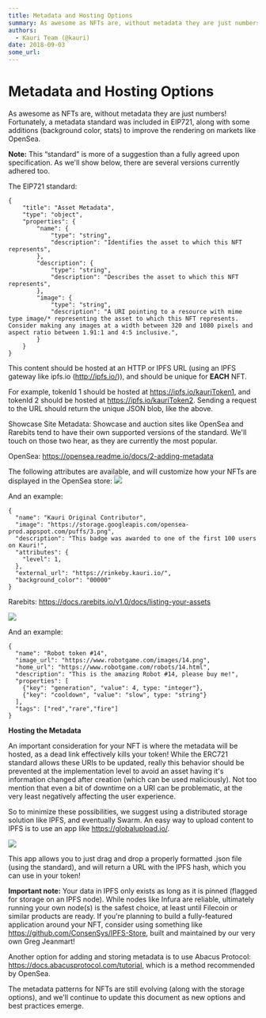 ```yaml
---
title: Metadata and Hosting Options
summary: As awesome as NFTs are, without metadata they are just numbers! Fortunately, a metadata standard was included in EIP721, along with some additions (background color, stats) to improve the rendering on markets like OpenSea. Note- This “standard” is more of a suggestion than a fully agreed upon specification. As well show below, there are several versions currently adhered too. The EIP721 standard-{ title- Asset Metadata, type- object, properties- { name- { type- string, description- Identifies th
authors:
  - Kauri Team (@kauri)
date: 2018-09-03
some_url: 
---
```


# Metadata and Hosting Options


As awesome as NFTs are, without metadata they are just numbers! Fortunately, a metadata standard was included in EIP721, along with some additions (background color, stats) to improve the rendering on markets like OpenSea. 

**Note:**
This “standard” is more of a suggestion than a fully agreed upon specification. As we'll show below, there are several versions currently adhered too.

The EIP721 standard:

```
{
    "title": "Asset Metadata",
    "type": "object",
    "properties": {
        "name": {
            "type": "string",
            "description": "Identifies the asset to which this NFT represents",
        },
        "description": {
            "type": "string",
            "description": "Describes the asset to which this NFT represents",
        },
        "image": {
            "type": "string",
            "description": "A URI pointing to a resource with mime type image/* representing the asset to which this NFT represents. Consider making any images at a width between 320 and 1080 pixels and aspect ratio between 1.91:1 and 4:5 inclusive.",
        }
    }
}
```

This content should be hosted at an HTTP or IPFS URL (using an IPFS gateway like ipfs.io (http://ipfs.io/)), and should be unique for **EACH** NFT.  

For example, tokenId 1 should be hosted at https://ipfs.io/kauriToken1, and tokenId 2 should be hosted at https://ipfs.io/kauriToken2. Sending a request to the URL should return the unique JSON blob, like the above.

Showcase Site Metadata:
Showcase and auction sites like OpenSea and Rarebits tend to have their own supported versions of the standard. We'll touch on those two hear, as they are currently the most popular.

OpenSea: https://opensea.readme.io/docs/2-adding-metadata

The following attributes are available, and will customize how your NFTs are displayed in the OpenSea store:
![](https://api.beta.kauri.io:443/ipfs/QmceYfeyoZTKk3CbMZpbEMtMXafLE7poVc7sPrZe1i2XHH)

And an example:

```
{
  "name": "Kauri Original Contributor",
  "image": "https://storage.googleapis.com/opensea-prod.appspot.com/puffs/3.png", 
  "description": "This badge was awarded to one of the first 100 users on Kauri!", 
  "attributes": {
    "level": 1,
  },
  "external_url": "https://rinkeby.kauri.io/", 
  "background_color": "00000"
}
```

Rarebits: https://docs.rarebits.io/v1.0/docs/listing-your-assets

![](https://api.beta.kauri.io:443/ipfs/QmZkTCZcoGwZqsLfM3uXzPU6V1XKZqFNGbWXi8ehcQAC8E)

And an example:

```
{
  "name": "Robot token #14",
  "image_url": "https://www.robotgame.com/images/14.png",
  "home_url": "https://www.robotgame.com/robots/14.html",
  "description": "This is the amazing Robot #14, please buy me!",
  "properties": [
    {"key": "generation", "value": 4, type: "integer"}, 
    {"key": "cooldown", "value": "slow", type: "string"}
  ],
  "tags": ["red","rare","fire"]
}
```
**Hosting the Metadata**

An important consideration for your NFT is where the metadata will be hosted, as a dead link effectively kills your token! While the ERC721 standard allows these URIs to be updated, really this behavior should be prevented at the implementation level to avoid an asset having it's information changed after creation (which can be used maliciously). Not too mention that even a bit of downtime on a URI can be problematic, at the very least negatively affecting the user experience.

So to minimize these possibilities, we suggest using a distributed storage solution like IPFS, and eventually Swarm.
An easy way to upload content to IPFS is to use an app like https://globalupload.io/. 

![](https://api.beta.kauri.io:443/ipfs/QmQPRcPf7SLhL2cZ2G6YutH7nHPZoZtosPJ8uzPhWbKc13)

This app allows you to just drag and drop a properly formatted .json file (using the standard), and will return a URL with the IPFS hash, which you can use in your token!

**Important note:**
Your data in IPFS only exists as long as it is pinned (flagged for storage on an IPFS node). While nodes like Infura are reliable, ultimately running your own node(s) is the safest choice, at least until Filecoin or similar products are ready. If you're planning to build a fully-featured application around your NFT, consider using something like https://github.com/ConsenSys/IPFS-Store, built and maintained by our very own Greg Jeanmart! 

Another option for adding and storing metadata is to use Abacus Protocol: https://docs.abacusprotocol.com/tutorial, which is a method recommended by OpenSea.

The metadata patterns for NFTs are still evolving (along with the storage options), and we'll continue to update this document as new options and best practices emerge.